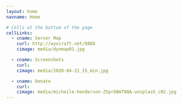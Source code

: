 ```yaml
---
layout: home
navname: Home

# Cells at the bottom of the page
cellLinks:
  - cname: Server Map
    curl: http://wyscraft.net/8888
    cimage: media/dynmap01.jpg

  - cname: Screenshots
    curl: 
    cimage: media/2020-04-21_15_min.jpg

  - cname: Donate
    curl: 
    cimage: media/micheile-henderson-ZVprbBmT8QA-unsplash_c02.jpg
---
```

